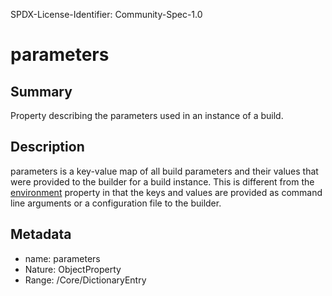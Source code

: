 SPDX-License-Identifier: Community-Spec-1.0

# parameters

## Summary

Property describing the parameters used in an instance of a build.

## Description

parameters is a key-value map of all build parameters and their values that
were provided to the builder for a build instance. This is different from the
[environment](environment.md) property in that the keys and values are provided
as command line arguments or a configuration file to the builder.

## Metadata

- name: parameters
- Nature: ObjectProperty
- Range: /Core/DictionaryEntry
